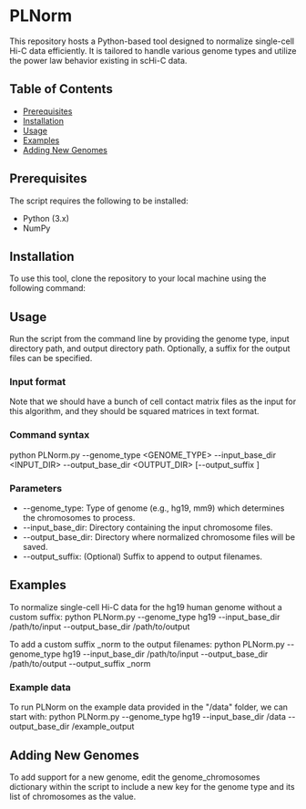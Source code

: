 # PLNorm
This repository hosts a Python-based tool designed to normalize single-cell Hi-C data efficiently. It is tailored to handle various genome types and utilize the power law behavior existing in scHi-C data.

## Table of Contents
- [Prerequisites](#prerequisites)
- [Installation](#installation)
- [Usage](#usage)
- [Examples](#examples)
- [Adding New Genomes](#adding-new-genomes)

## Prerequisites

The script requires the following to be installed:
- Python (3.x)
- NumPy

## Installation
To use this tool, clone the repository to your local machine using the following command:

## Usage
Run the script from the command line by providing the genome type, input directory path, and output directory path. Optionally, a suffix for the output files can be specified.

### Input format
Note that we should have a bunch of cell contact matrix files as the input for this algorithm, and they should be squared matrices in text format.

### Command syntax
python PLNorm.py --genome_type <GENOME_TYPE> --input_base_dir <INPUT_DIR> --output_base_dir <OUTPUT_DIR> [--output_suffix <SUFFIX>]

### Parameters
- --genome_type: Type of genome (e.g., hg19, mm9) which determines the chromosomes to process.
- --input_base_dir: Directory containing the input chromosome files.
- --output_base_dir: Directory where normalized chromosome files will be saved.
- --output_suffix: (Optional) Suffix to append to output filenames.

## Examples
To normalize single-cell Hi-C data for the hg19 human genome without a custom suffix:
python PLNorm.py --genome_type hg19 --input_base_dir /path/to/input --output_base_dir /path/to/output

To add a custom suffix _norm to the output filenames:
python PLNorm.py --genome_type hg19 --input_base_dir /path/to/input --output_base_dir /path/to/output --output_suffix _norm

### Example data
To run PLNorm on the example data provided in the "/data" folder, we can start with:
python PLNorm.py --genome_type hg19 --input_base_dir /data --output_base_dir /example_output

## Adding New Genomes
To add support for a new genome, edit the genome_chromosomes dictionary within the script to include a new key for the genome type and its list of chromosomes as the value.


